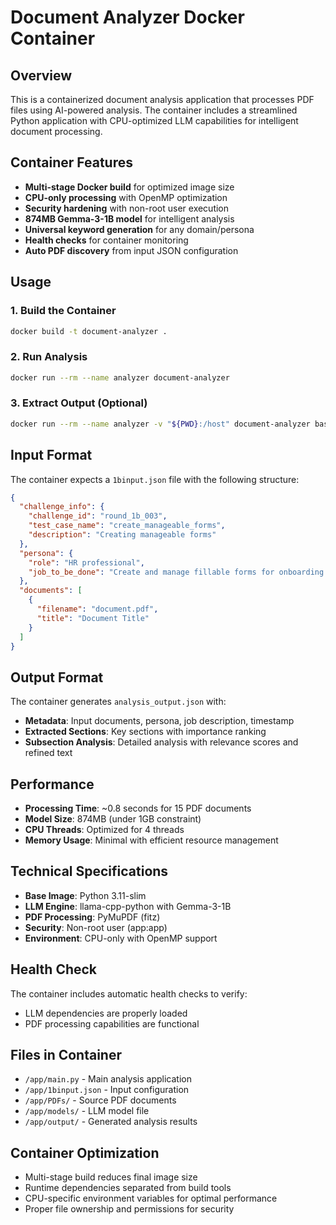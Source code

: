 # Document Analyzer Docker Container

## Overview
This is a containerized document analysis application that processes PDF files using AI-powered analysis. The container includes a streamlined Python application with CPU-optimized LLM capabilities for intelligent document processing.

## Container Features
- **Multi-stage Docker build** for optimized image size
- **CPU-only processing** with OpenMP optimization
- **Security hardening** with non-root user execution
- **874MB Gemma-3-1B model** for intelligent analysis
- **Universal keyword generation** for any domain/persona
- **Health checks** for container monitoring
- **Auto PDF discovery** from input JSON configuration

## Usage

### 1. Build the Container
```bash
docker build -t document-analyzer .
```

### 2. Run Analysis
```bash
docker run --rm --name analyzer document-analyzer
```

### 3. Extract Output (Optional)
```bash
docker run --rm --name analyzer -v "${PWD}:/host" document-analyzer bash -c "python main.py && cp /app/output/analysis_output.json /host/results.json"
```

## Input Format
The container expects a `1binput.json` file with the following structure:
```json
{
  "challenge_info": {
    "challenge_id": "round_1b_003",
    "test_case_name": "create_manageable_forms",
    "description": "Creating manageable forms"
  },
  "persona": {
    "role": "HR professional",
    "job_to_be_done": "Create and manage fillable forms for onboarding and compliance."
  },
  "documents": [
    {
      "filename": "document.pdf",
      "title": "Document Title"
    }
  ]
}
```

## Output Format
The container generates `analysis_output.json` with:
- **Metadata**: Input documents, persona, job description, timestamp
- **Extracted Sections**: Key sections with importance ranking
- **Subsection Analysis**: Detailed analysis with relevance scores and refined text

## Performance
- **Processing Time**: ~0.8 seconds for 15 PDF documents
- **Model Size**: 874MB (under 1GB constraint)
- **CPU Threads**: Optimized for 4 threads
- **Memory Usage**: Minimal with efficient resource management

## Technical Specifications
- **Base Image**: Python 3.11-slim
- **LLM Engine**: llama-cpp-python with Gemma-3-1B
- **PDF Processing**: PyMuPDF (fitz)
- **Security**: Non-root user (app:app)
- **Environment**: CPU-only with OpenMP support

## Health Check
The container includes automatic health checks to verify:
- LLM dependencies are properly loaded
- PDF processing capabilities are functional

## Files in Container
- `/app/main.py` - Main analysis application
- `/app/1binput.json` - Input configuration
- `/app/PDFs/` - Source PDF documents
- `/app/models/` - LLM model file
- `/app/output/` - Generated analysis results

## Container Optimization
- Multi-stage build reduces final image size
- Runtime dependencies separated from build tools
- CPU-specific environment variables for optimal performance
- Proper file ownership and permissions for security
